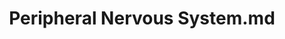 ---
title: Peripheral Nervous System.md
release_version: v1.2
model_type: asct-b
description: "[Anatomical Structures, Cell Types, plus Biomarkers (ASCT+B) tables](https://hubmapconsortium.github.io/ccf/pages/ccf-anatomical-structures.html) aim to capture the nested *part_of* structure of anatomical human body parts, the typology of cells, and biomarkers used to identify cell types. The tables are authored and reviewed by an international team of experts.
"
creators: 
  - 0000-0001-7183-2638
  - 0000-0001-7183-2638
project_leads: 
  - 0000-0002-3321-6137
reviewers: 
  - 0000-0001-7655-4833
creation_date:  2021-12-01 
license: CC BY 4.0
publisher:  HuBMAP 
funder:  National Institutes of Health 
award_number:  OT2OD026671 
hubmap_id:  HBM462.NJKR.937 
datatable: asct-b_vh_peripheral_nervous_system.csv
doi: https://doi.org/10.48539/HBM462.NJKR.937
---